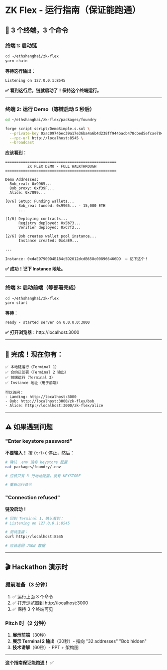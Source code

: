 # ZK Flex - 运行指南（保证能跑通）

## 🎯 3 个终端，3 个命令

### 终端 1: 启动链

```bash
cd ~/ethshanghai/zk-flex
yarn chain
```

**等待这行输出**：
```
Listening on 127.0.0.1:8545
```

**✅ 看到这行后，链就启动了！保持这个终端运行。**

---

### 终端 2: 运行 Demo（等链启动 5 秒后）

```bash
cd ~/ethshanghai/zk-flex/packages/foundry

forge script script/DemoSimple.s.sol \
  --private-key 0xac0974bec39a17e36ba4a6b4d238ff944bacb478cbed5efcae784d7bf4f2ff80 \
  --rpc-url http://localhost:8545 \
  --broadcast
```

**应该看到**：
```
==================================================
          ZK FLEX DEMO - FULL WALKTHROUGH        
==================================================

Demo Addresses:
  Bob_real: 0x9965...
  Bob_proxy: 0xf39F...
  Alice: 0x7099...

[0/6] Setup: Funding wallets...
      Bob_real funded: 0x9965... - 15,000 ETH
      ...

[1/6] Deploying contracts...
      Registry deployed: 0x5b73...
      Verifier deployed: 0xC7f2...

[2/6] Bob creates wallet pool instance...
      Instance created: 0xdaE9...

...

Instance: 0xdaE97900D4B184c5D2012dcdB658c008966466DD  ← 记下这个！
```

**✅ 成功！记下 Instance 地址。**

---

### 终端 3: 启动前端（等部署完成）

```bash
cd ~/ethshanghai/zk-flex
yarn start
```

**等待**：
```
ready - started server on 0.0.0.0:3000
```

**✅ 打开浏览器**：http://localhost:3000

---

## 🎉 完成！现在你有：

```
✅ 本地链运行（Terminal 1）
✅ 合约已部署（Terminal 2 输出）
✅ 前端运行（Terminal 3）
✅ Instance 地址（用于前端）

可以访问：
- Landing: http://localhost:3000
- Bob: http://localhost:3000/zk-flex/bob
- Alice: http://localhost:3000/zk-flex/alice
```

---

## ⚠️ 如果遇到问题

### "Enter keystore password"

**不要输入！** 按 `Ctrl+C` 停止，然后：

```bash
# 确认 .env 没有 keystore 配置
cat packages/foundry/.env

# 应该只有 3 行地址配置，没有 KEYSTORE

# 重新运行命令
```

### "Connection refused"

**链没启动！** 

```bash
# 回到 Terminal 1，确认看到：
# Listening on 127.0.0.1:8545

# 测试连接：
curl http://localhost:8545

# 应该返回 JSON 数据
```

---

## 🎬 Hackathon 演示时

### 提前准备（3 分钟）

1. ✅ 运行上面 3 个命令
2. ✅ 打开浏览器到 http://localhost:3000
3. ✅ 保持 3 个终端可见

### Pitch 时（2 分钟）

1. **展示前端**（30秒）
2. **展示 Terminal 2 输出**（30秒）- 指向 "32 addresses" "Bob hidden"
3. **技术讲解**（60秒）- PPT + 架构图

---

**这个指南保证能跑通！** ✅

